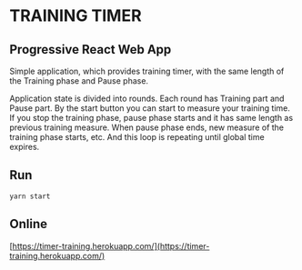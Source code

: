 # TRAINING TIMER
## Progressive React Web App
Simple application, which provides training timer,
with the same length of the Training phase and Pause phase.

Application state is divided into rounds.
Each round has Training part and Pause part. By the start button
you can start to measure your training time. If you stop the training phase,
pause phase starts and it has same length as previous training measure.
When pause phase ends, new measure of the training phase starts, etc.
And this loop is repeating until global time expires.

## Run
`yarn start`

## Online
[https://timer-training.herokuapp.com/](https://timer-training.herokuapp.com/) 

